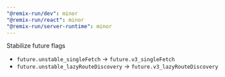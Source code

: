 ```yaml
---
"@remix-run/dev": minor
"@remix-run/react": minor
"@remix-run/server-runtime": minor
---
```


Stabilize future flags

- `future.unstable_singleFetch` -> `future.v3_singleFetch`
- `future.unstable_lazyRouteDiscovery` -> `future.v3_lazyRouteDiscovery`
